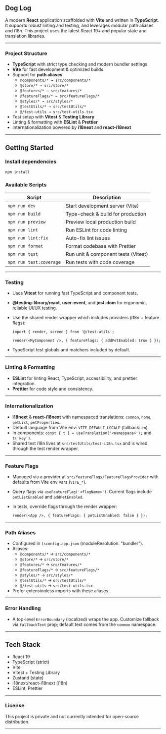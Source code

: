 ## Dog Log

A modern **React** application scaffolded with **Vite** and written in **TypeScript**. It supports robust linting and testing, and leverages modular path aliases and i18n. This project uses the latest React 19+ and popular state and translation libraries.

***

### Project Structure

- **TypeScript** with strict type checking and modern bundler settings
- **Vite** for fast development & optimized builds
- Support for **path aliases**:
    - `@components/* → src/components/*`
    - `@store/* → src/store/*`
    - `@features/* → src/features/*`
    - `@featureFlags/* → src/featureFlags/*`
    - `@styles/* → src/styles/*`
    - `@testUtils/* → src/testUtils/*`
    - `@/test-utils → src/test-utils.tsx`
- Test setup with **Vitest** & **Testing Library**
- Linting & formatting with **ESLint** & **Prettier**
- Internationalization powered by **i18next** and **react-i18next**

***

## Getting Started

### Install dependencies

```bash
npm install
```

### Available Scripts

| Script                | Description                              |
|-----------------------|------------------------------------------|
| `npm run dev`         | Start development server (Vite)          |
| `npm run build`       | Type-check & build for production        |
| `npm run preview`     | Preview local production build           |
| `npm run lint`        | Run ESLint for code linting              |
| `npm run lint:fix`    | Auto-fix lint issues                     |
| `npm run format`      | Format codebase with Prettier            |
| `npm run test`        | Run unit & component tests (Vitest)      |
| `npm run test:coverage` | Run tests with code coverage           |

***

### Testing

- Uses **Vitest** for running fast TypeScript and component tests.
- **@testing-library/react**, **user-event**, and **jest-dom** for ergonomic, reliable UI/UX testing.
- Use the shared render wrapper which includes providers (i18n + feature flags):
  
  ```
  import { render, screen } from '@/test-utils';
  
  render(<MyComponent />, { featureFlags: { addPetEnabled: true } });
  ```
- TypeScript test globals and matchers included by default.

***

### Linting & Formatting

- **ESLint** for linting React, TypeScript, accessibility, and prettier integration.
- **Prettier** for code style and consistency.

***

### Internationalization

- **i18next** & **react-i18next** with namespaced translations: `common`, `home`, `petList`, `petProperties`.
- Default language from Vite env: `VITE_DEFAULT_LOCALE` (fallback: `en`).
- In components: `const { t } = useTranslation('<namespace>');` and `t('key')`.
- Shared test i18n lives at `src/testUtils/test-i18n.tsx` and is wired through the test render wrapper.

***

### Feature Flags

- Managed via a provider at `src/featureFlags/FeatureFlagsProvider` with defaults from Vite env vars (`VITE_*`).
- Query flags via `useFeatureFlag('<flagName>')`. Current flags include `petListEnabled` and `addPetEnabled`.
- In tests, override flags through the render wrapper:
  
  ```
  render(<App />, { featureFlags: { petListEnabled: false } });
  ```

***

### Path Aliases

- Configured in `tsconfig.app.json` (moduleResolution: "bundler").
- Aliases:
  - `@components/*` → `src/components/*`
  - `@store/*` → `src/store/*`
  - `@features/*` → `src/features/*`
  - `@featureFlags/*` → `src/featureFlags/*`
  - `@styles/*` → `src/styles/*`
  - `@testUtils/*` → `src/testUtils/*`
  - `@/test-utils` → `src/test-utils.tsx`
- Prefer extensionless imports with these aliases.

***

### Error Handling

- A top-level `ErrorBoundary` (localized) wraps the app. Customize fallback via `fallbackText` prop; default text comes from the `common` namespace.

***

## Tech Stack

- React 19
- TypeScript (strict)
- Vite
- Vitest + Testing Library
- Zustand (state)
- i18next/react-i18next (i18n)
- ESLint, Prettier

***

### License

This project is private and not currently intended for open-source distribution.

***
